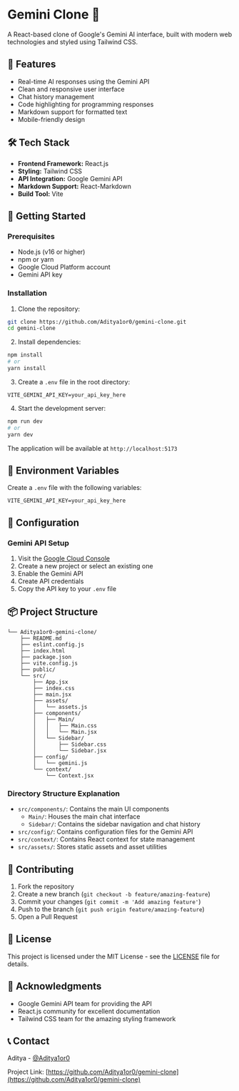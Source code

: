 # Gemini Clone 🤖

A React-based clone of Google's Gemini AI interface, built with modern web technologies and styled using Tailwind CSS.

## 🌟 Features

- Real-time AI responses using the Gemini API
- Clean and responsive user interface
- Chat history management
- Code highlighting for programming responses
- Markdown support for formatted text
- Mobile-friendly design

## 🛠️ Tech Stack

- **Frontend Framework:** React.js
- **Styling:** Tailwind CSS
- **API Integration:** Google Gemini API
- **Markdown Support:** React-Markdown
- **Build Tool:** Vite

## 🚀 Getting Started

### Prerequisites

- Node.js (v16 or higher)
- npm or yarn
- Google Cloud Platform account
- Gemini API key

### Installation

1. Clone the repository:

```bash
git clone https://github.com/Aditya1or0/gemini-clone.git
cd gemini-clone
```

2. Install dependencies:

```bash
npm install
# or
yarn install
```

3. Create a `.env` file in the root directory:

```env
VITE_GEMINI_API_KEY=your_api_key_here
```

4. Start the development server:

```bash
npm run dev
# or
yarn dev
```

The application will be available at `http://localhost:5173`

## 📝 Environment Variables

Create a `.env` file with the following variables:

```env
VITE_GEMINI_API_KEY=your_api_key_here
```

## 🔧 Configuration

### Gemini API Setup

1. Visit the [Google Cloud Console](https://console.cloud.google.com)
2. Create a new project or select an existing one
3. Enable the Gemini API
4. Create API credentials
5. Copy the API key to your `.env` file

## 📦 Project Structure

```
└── Aditya1or0-gemini-clone/
    ├── README.md
    ├── eslint.config.js
    ├── index.html
    ├── package.json
    ├── vite.config.js
    ├── public/
    └── src/
        ├── App.jsx
        ├── index.css
        ├── main.jsx
        ├── assets/
        │   └── assets.js
        ├── components/
        │   ├── Main/
        │   │   ├── Main.css
        │   │   └── Main.jsx
        │   └── Sidebar/
        │       ├── Sidebar.css
        │       └── Sidebar.jsx
        ├── config/
        │   └── gemini.js
        └── context/
            └── Context.jsx
```

### Directory Structure Explanation

- `src/components/`: Contains the main UI components
  - `Main/`: Houses the main chat interface
  - `Sidebar/`: Contains the sidebar navigation and chat history
- `src/config/`: Contains configuration files for the Gemini API
- `src/context/`: Contains React context for state management
- `src/assets/`: Stores static assets and asset utilities

## 🤝 Contributing

1. Fork the repository
2. Create a new branch (`git checkout -b feature/amazing-feature`)
3. Commit your changes (`git commit -m 'Add amazing feature'`)
4. Push to the branch (`git push origin feature/amazing-feature`)
5. Open a Pull Request

## 📄 License

This project is licensed under the MIT License - see the [LICENSE](LICENSE) file for details.

## 🙏 Acknowledgments

- Google Gemini API team for providing the API
- React.js community for excellent documentation
- Tailwind CSS team for the amazing styling framework

## 📞 Contact

Aditya - [@Aditya1or0](https://github.com/Aditya1or0)

Project Link: [https://github.com/Aditya1or0/gemini-clone](https://github.com/Aditya1or0/gemini-clone)
